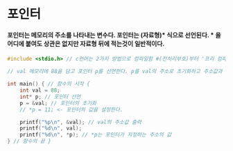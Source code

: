 # 포인터

#### 포인터는 메모리의 주소를 나타내는 변수다. 포인터는 (자료형)* 식으로 선언된다. * 을 어디에 붙여도 상관은 없지만 자료형 뒤에 적는것이 일반적이다.
#### 
```c
#include <stdio.h> // c언어는 2가지 방법으로 컴파일함 #(전처리부호)부터 '프리 컴파일' 한다

// val 메모리에 88을 담고 포인터 p를 선언한다. p를 val의 주소로 초기화하고 주소값과 val의 값, p의 주소의 값을 출력한다.

int main() { // 함수의 시작 { 
	int val = 88;
	int* p; // 포인터 선언 
	p = &val; // 포인터의 초기화
	// *p = 11; <- 포인터의 값을 설정한다.

	printf("%p\n", &val); // val의 주소값 출력
	printf("%d\n", val);
	printf("%d\n", *p); // *p는 포인터가 지정하는 주소의 값
} // 함수의 끝 }
```
